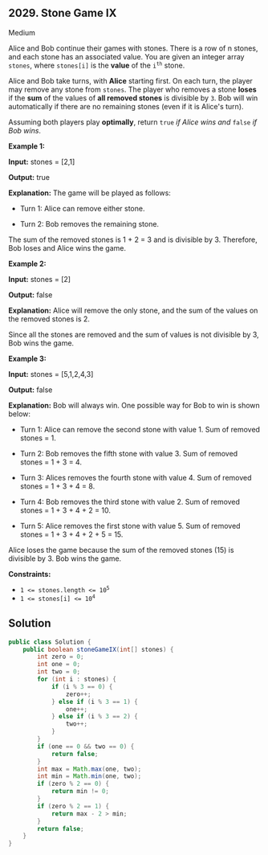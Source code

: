 ## 2029\. Stone Game IX

Medium

Alice and Bob continue their games with stones. There is a row of n stones, and each stone has an associated value. You are given an integer array `stones`, where `stones[i]` is the **value** of the <code>i<sup>th</sup></code> stone.

Alice and Bob take turns, with **Alice** starting first. On each turn, the player may remove any stone from `stones`. The player who removes a stone **loses** if the **sum** of the values of **all removed stones** is divisible by `3`. Bob will win automatically if there are no remaining stones (even if it is Alice's turn).

Assuming both players play **optimally**, return `true` _if Alice wins and_ `false` _if Bob wins_.

**Example 1:**

**Input:** stones = [2,1]

**Output:** true

**Explanation:** The game will be played as follows: 

- Turn 1: Alice can remove either stone. 

- Turn 2: Bob removes the remaining stone. 
  
The sum of the removed stones is 1 + 2 = 3 and is divisible by 3. Therefore, Bob loses and Alice wins the game.

**Example 2:**

**Input:** stones = [2]

**Output:** false

**Explanation:** Alice will remove the only stone, and the sum of the values on the removed stones is 2. 

Since all the stones are removed and the sum of values is not divisible by 3, Bob wins the game.

**Example 3:**

**Input:** stones = [5,1,2,4,3]

**Output:** false

**Explanation:** Bob will always win. One possible way for Bob to win is shown below: 

- Turn 1: Alice can remove the second stone with value 1. Sum of removed stones = 1. 

- Turn 2: Bob removes the fifth stone with value 3. Sum of removed stones = 1 + 3 = 4. 

- Turn 3: Alices removes the fourth stone with value 4. Sum of removed stones = 1 + 3 + 4 = 8. 

- Turn 4: Bob removes the third stone with value 2. Sum of removed stones = 1 + 3 + 4 + 2 = 10. 

- Turn 5: Alice removes the first stone with value 5. Sum of removed stones = 1 + 3 + 4 + 2 + 5 = 15.
  
Alice loses the game because the sum of the removed stones (15) is divisible by 3. Bob wins the game.

**Constraints:**

*   <code>1 <= stones.length <= 10<sup>5</sup></code>
*   <code>1 <= stones[i] <= 10<sup>4</sup></code>

## Solution

```java
public class Solution {
    public boolean stoneGameIX(int[] stones) {
        int zero = 0;
        int one = 0;
        int two = 0;
        for (int i : stones) {
            if (i % 3 == 0) {
                zero++;
            } else if (i % 3 == 1) {
                one++;
            } else if (i % 3 == 2) {
                two++;
            }
        }
        if (one == 0 && two == 0) {
            return false;
        }
        int max = Math.max(one, two);
        int min = Math.min(one, two);
        if (zero % 2 == 0) {
            return min != 0;
        }
        if (zero % 2 == 1) {
            return max - 2 > min;
        }
        return false;
    }
}
```